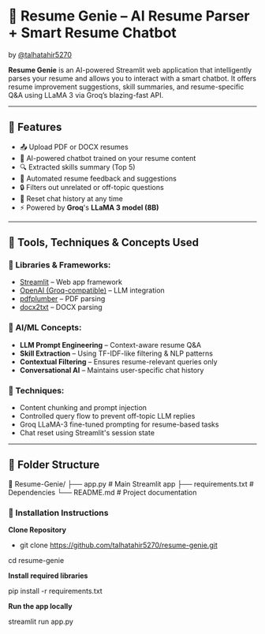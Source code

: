 # 📄 Resume Genie – AI Resume Parser + Smart Resume Chatbot  
by [@talhatahir5270](https://github.com/talhatahir5270)

**Resume Genie** is an AI-powered Streamlit web application that intelligently parses your resume and allows you to interact with a smart chatbot. It offers resume improvement suggestions, skill summaries, and resume-specific Q&A using LLaMA 3 via Groq’s blazing-fast API.

---

## 🚀 Features

- 📤 Upload PDF or DOCX resumes
- 🧠 AI-powered chatbot trained on your resume content
- 🔍 Extracted skills summary (Top 5)
- 🧾 Automated resume feedback and suggestions
- 🔒 Filters out unrelated or off-topic questions
- 🔁 Reset chat history at any time
- ⚡ Powered by **Groq**'s **LLaMA 3 model (8B)**

---

## 🧠 Tools, Techniques & Concepts Used

### 🔧 Libraries & Frameworks:
- [Streamlit](https://streamlit.io/) – Web app framework
- [OpenAI (Groq-compatible)](https://pypi.org/project/openai/) – LLM integration
- [pdfplumber](https://github.com/jsvine/pdfplumber) – PDF parsing
- [docx2txt](https://pypi.org/project/docx2txt/) – DOCX parsing

### 🤖 AI/ML Concepts:
- **LLM Prompt Engineering** – Context-aware resume Q&A
- **Skill Extraction** – Using TF-IDF-like filtering & NLP patterns
- **Contextual Filtering** – Ensures resume-relevant queries only
- **Conversational AI** – Maintains user-specific chat history

### 🧪 Techniques:
- Content chunking and prompt injection
- Controlled query flow to prevent off-topic LLM replies
- Groq LLaMA-3 fine-tuned prompting for resume-based tasks
- Chat reset using Streamlit's session state

---

## 📂 Folder Structure

📁 Resume-Genie/
├── app.py               # Main Streamlit app
├── requirements.txt     # Dependencies
└── README.md            # Project documentation

### 🔧 Installation Instructions

  **Clone Repository**
- git clone https://github.com/talhatahir5270/resume-genie.git

 cd resume-genie

**Install required libraries**

pip install -r requirements.txt

**Run the app locally**

streamlit run app.py



